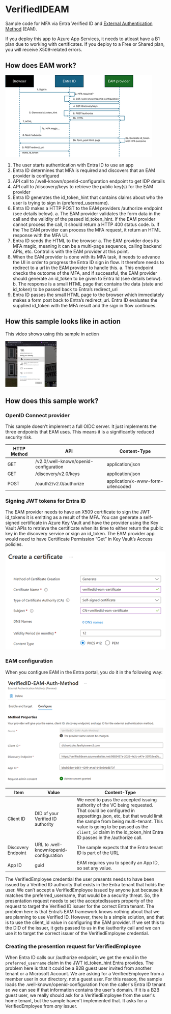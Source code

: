# VerifiedIDEAM

Sample code for MFA via Entra Verified ID and [External Authentication Method](https://learn.microsoft.com/en-us/entra/identity/authentication/how-to-authentication-external-method-manage) (EAM).

If you deploy this app to Azure App Services, it needs to atleast have a B1 plan due to working with certificates. If you deploy to a Free or Shared plan, you will receive X509-related errors. 

## How does EAM work?

![EAM sequence diagram](../media/VerifiedID-EAM-seq-diagram.png)

1.	The user starts authentication with Entra ID to use an app
2.	Entra ID determines that MFA is required and discovers that an EAM provider is configured
3.	API call to /.well-known/openid-configuration endpoint to get IDP details
4.	API call to /discovery/keys to retrieve the public key(s) for the EAM provider
5.	Entra ID generates the id_token_hint that contains claims about who the user is trying to sign in (preferred_username). 
6.	Entra ID makes a HTTP POST to the EAM providers /authorize endpoint (see details below).
    a. The EAM provider validates the form data in the call and the validity of the passed id_token_hint. If the EAM provider cannot process the call, it should return a HTTP 400 status code.
    b. If the The EAM provider can process the MFA request, it return an HTML response with the MFA UI.
7.	Entra ID sends the HTML to the browser
    a.	The EAM provider does its MFA magic, meaning it can be a multi-page sequence, calling backend APIs, etc. Control is with the EAM provider at this point.
8.	When the EAM provider is done with its MFA task, it needs to advance the UI in order to progress the Entra ID sign in flow. It therefore needs to redirect to a url in the EAM provider to handle this. 
    a. This endpoint checks the outcome of the MFA, and if successful, the EAM provider should generate an id_token to be given to Entra Id (see details below).
    b. The response is a small HTML page that contains the data (state and id_token) to be passed back to Entra’s redirect_uri
9.	Entra ID passes the small HTML page to the browser which immediately makes a form post back to Entra’s redirect_uri. Entra ID evaluates the supplied id_token with the MFA result and the sign in flow continues.

## How this sample looks like in action

This video shows using this sample in action

[![alt text](../media/EAM-screenshot.png)](../media/VierifiedID-EAM-MFA.mp4)

## How does this sample work?

### OpenID Connect provider

This sample doesn't implement a full OIDC server. It just implements the three endpoints that EAM uses. This means it is a significantly reduced security risk.

| HTTP Method | API | Content-Type |
|------|--------|--------|
| GET | /v2.0/.well-known/openid-configuration | application/json |
| GET | /discovery/v2.0/keys | application/json |
| POST | /oauth2/v2.0/authorize	| application/x-www-form-urlencoded |

### Signing JWT tokens for Entra ID

The EAM provider needs to have an X509 certificate to sign the JWT id_tokens it is emitting as a result of the MFA. You can generate a self-signed certificate in Azure Key Vault and have the provider using the Key Vault APIs to retrieve the certificate when its time to either return the public key in the discovery service or sign an id_token.
The EAM provider app would need to have Certificate Permission “Get” in Key Vault’s Access policies.

![Certificate](../media/EAM-cert.png)

### EAM configuration

When you configure EAM in the Entra portal, you do it in the following way:

![EAM configuration](../media/EAM-config.png)

| Item | Value | Content-Type |
|------|--------|--------|
| Client ID | DID of your Verified ID authority | We need to pass the accepted issuing authority of the VC being requested. That could be configured in appsettings.json, etc, but that would limit the sample from being multi-tenant. This value is going to be passed as the `client_id` claim in the id_token_hint Entra ID passes in the /authorize call. |
| Discovery Endpoint | URL to .well-known/openid-configuration | The sample expects that the Entra tenant ID is part of the URL |
| App ID | guid	| EAM requires you to specify an App ID, so set any value. |

The VerifiedEmployee credential the user presents needs to have been issued by a Verified ID authority that exists in the Entra tenant that holds the user. We can’t accept a VerifiedEmployee issued by anyone just because it matches the preferred_username, that would be a security threat. So, the presentation request needs to set the acceptedIssuers property of the request to target the Verified ID issuer for the correct Entra tenant. The problem here is that Entra’s EAM framework knows nothing about that we are planning to use Verified ID. However, there is a simple solution, and that is to use the client_id value in configuring the EAM provider. If we set this to the DID of the issuer, it gets passed to us in the /authority call and we can use it to target the correct issuer of the VerifiedEmployee credential. 

### Creating the presention request for VerifiedEmployee

When Entra ID calls our /authorize endpoint, we get the email in the `preferred_username` claim in the JWT id_token_hint Entra provides. 
The problem here is that it could be a B2B guest user invited from another tenant or a Microsoft Account. We are asking for a VerifiedEmployee from a member user in our directory, not a guest user. For this reason, the sample loads the .well-known/openid-configuration from the caller's Entra ID tenant so we can see if that information contains the user's domain. If it is a B2B guest user, we really should ask for a VerifiedEmployee from the user's home tenant, but the sample haven't implemented that. It asks for a VerifiedEmployee from _any_ issuer.

